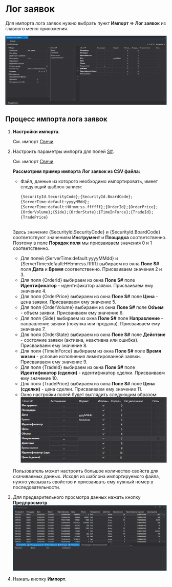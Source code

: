 # Лог заявок

Для импорта лога заявок нужно выбрать пункт **Импорт \=\> Лог заявок** из главного меню приложения.

![hydra import orderlog](../../../images/hydra_import_orderlog.png)

## Процесс импорта лога заявок

1. **Настройки импорта**.

   См. импорт [Свечи](candles.md).
2. Настроить параметры импорта для полей [S\#](../../api.md).

   См. импорт [Свечи](candles.md).

   **Рассмотрим пример импорта Лог заявок из CSV файла:**
   - Файл, данные из которого необходимо импортировать, имеет следующий шаблон записи:

     ```none
     {SecurityId.SecurityCode};{SecurityId.BoardCode};{ServerTime:default:yyyyMMdd};{ServerTime:default:HH:mm:ss.ffffff};{OrderId};{OrderPrice};{OrderVolume};{Side};{OrderState};{TimeInForce};{TradeId};{TradePrice}
     	  				
     ```

    Здесь значение {SecurityId.SecurityCode} и {SecurityId.BoardCode} соответствуют значениям **Инструмент** и **Площадка** соответственно. Поэтому в поле **Порядок поля** мы присваиваем значения 0 и 1 соответственно.
   - Для полей {ServerTime:default:yyyyMMdd} и {ServerTime:default:HH:mm:ss.ffffff} выбираем из окна **Поле S\#** поля **Дата** и **Время** соответственно. Присваиваем значения 2 и 3.
   - Для поля {OrderId} выбираем из окна **Поле S\#** поле **Идентификатор** \- идентификатор заявки. Присваиваем ему значение 4.
   - Для поля {OrderPrice} выбираем из окна **Поле S\#** поле **Цена** \- цена заявки. Присваиваем ему значение 5.
   - Для поля {OrderVolume} выбираем из окна **Поле S\#** поле **Объем** \- объем заявки. Присваиваем ему значение 6.
   - Для поля {Side} выбираем из окна **Поле S\#** поле **Направление** \- направление заявки (покупка или продажа). Присваиваем ему значение 7.
   - Для поля {OrderState} выбираем из окна **Поле S\#** поле **Действие** \- состояние заявки (активна, неактивна или ошибка). Присваиваем ему значение 8.
   - Для поля {TimeInForce} выбираем из окна **Поле S\#** поле **Время жизни** \- условие исполнения лимитированной заявки. Присваиваем ему значение 9.
   - Для поля {TradeId} выбираем из окна **Поле S\#** поле **Идентификатор (сделки)** \- идентификатор сделки. Присваиваем ему значение 10.
   - Для поля {TradePrice} выбираем из окна **Поле S\#** поле **Цена (сделки)** \- цена сделки. Присваиваем ему значение 11.
   - Окно настройки полей будет выглядить следующим образом:![hydra import prop orderlog](../../../images/hydra_import_prop_orderlog.png)

   Пользователь может настроить большое количество свойств для скачиваемых данных. Исходя из шаблона импортируемого файла, нужно указывать свойство и присваивать ему нужный номер в последовательности. 
3. Для предварительного просмотра данных нажать кнопку **Предпросмотр**.![hydra import preview orderlog](../../../images/hydra_import_preview_orderlog.png)
4. Нажать кнопку **Импорт**.
